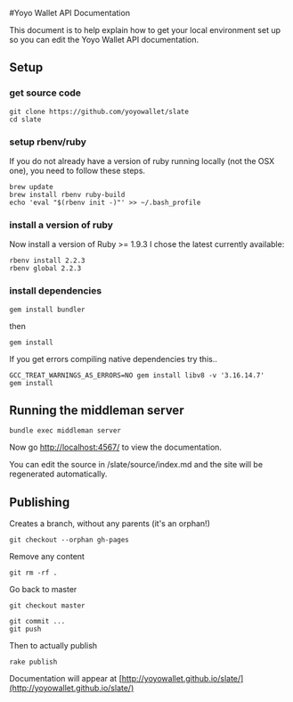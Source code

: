 #Yoyo Wallet API Documentation

This document is to help explain how to get your local environment set up so you can edit the Yoyo Wallet API documentation.

## Setup
### get source code

    git clone https://github.com/yoyowallet/slate
    cd slate


### setup rbenv/ruby
If you do not already have a version of ruby running locally (not the OSX one), you need to follow these steps.

    brew update
    brew install rbenv ruby-build
    echo 'eval "$(rbenv init -)"' >> ~/.bash_profile

### install a version of ruby
Now install a version of Ruby >= 1.9.3
I chose the latest currently available: 

    rbenv install 2.2.3
    rbenv global 2.2.3
    
    
### install dependencies

    gem install bundler

then 

	gem install

If you get errors compiling native dependencies try this..

    GCC_TREAT_WARNINGS_AS_ERRORS=NO gem install libv8 -v '3.16.14.7'
    gem install

## Running the middleman server

    bundle exec middleman server


Now go [http://localhost:4567/](http://localhost:4567/) to view the documentation.

You can edit the source in /slate/source/index.md and the site will be regenerated automatically. 

## Publishing

Creates a branch, without any parents (it's an orphan!) 

    git checkout --orphan gh-pages

Remove any content

    git rm -rf .


Go back to master

    git checkout master

	git commit ...
	git push 
	
Then to actually publish

    rake publish
    
Documentation will appear at [http://yoyowallet.github.io/slate/](http://yoyowallet.github.io/slate/)